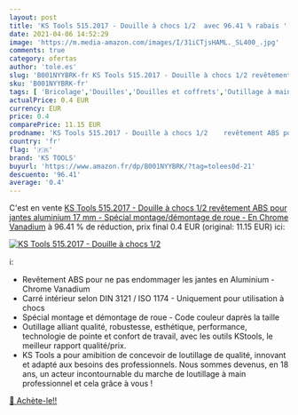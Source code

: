 ```yaml
---
layout: post
title: 'KS Tools 515.2017 - Douille à chocs 1/2  avec 96.41 % rabais '
date: 2021-04-06 14:52:29
image: 'https://m.media-amazon.com/images/I/31iCTjsHAML._SL400_.jpg'
comments: true
category: ofertas
author: 'tole.es'
slug: 'B001NYYBRK-fr KS Tools 515.2017 - Douille à chocs 1/2 revêtement ABS...'
sku: 'B001NYYBRK-fr'
tags: [ 'Bricolage','Douilles','Douilles et coffrets','Outillage à main','Outillage à main et électroportatif','Torx','ks tools', ]
actualPrice: 0.4 EUR
currency: EUR
price: 0.4
comparePrice: 11.15 EUR
prodname: 'KS Tools 515.2017 - Douille à chocs 1/2    revêtement ABS pour jantes aluminium  17 mm - Spécial montage/démontage de roue - En Chrome Vanadium'
country: 'fr'
flag: '🇫🇷'
brand: 'KS TOOLS'
buyurl: 'https://www.amazon.fr/dp/B001NYYBRK/?tag=tolees0d-21'
descuento: '96.41'
average: '0.4'
---
```


C'est en vente [KS Tools 515.2017 - Douille à chocs 1/2    revêtement ABS pour jantes aluminium  17 mm - Spécial montage/démontage de roue - En Chrome Vanadium](https://www.amazon.fr/dp/B001NYYBRK/?tag=tolees0d-21)  à  96.41 % de réduction, prix final  0.4 EUR (original: 11.15 EUR) ici:

[![KS Tools 515.2017 - Douille à chocs 1/2 ](https://m.media-amazon.com/images/I/31iCTjsHAML._SL400_.jpg)](https://www.amazon.fr/dp/B001NYYBRK/?tag=tolees0d-21)

ℹ️:

- Revêtement ABS pour ne pas endommager les jantes en Aluminium - Chrome Vanadium
- Carré intérieur selon DIN 3121 / ISO 1174 - Uniquement pour utilisation à chocs
- Spécial montage et démontage de roue - Code couleur daprès la taille
- Outillage alliant qualité, robustesse, esthétique, performance, technologie de pointe et confort de travail, avec les outils KStools, le meilleur rapport qualité/prix.
- KS Tools a pour amibition de concevoir de loutillage de qualité, innovant et adapté aux besoins des professionnels. Nous sommes devenus, en 18 ans, un acteur incontournable du marche de loutillage à main professionnel et cela grâce à vous !

[🛒 Achète-le!!](https://www.amazon.fr/dp/B001NYYBRK/?tag=tolees0d-21)
